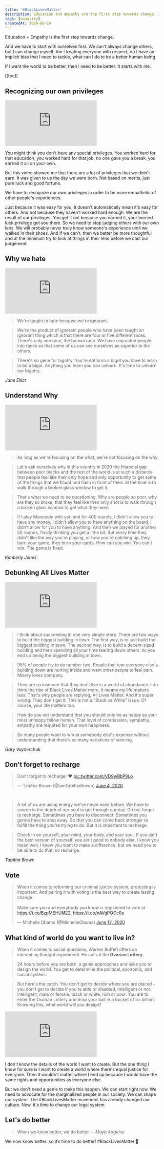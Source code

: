 ```yaml
---
title: '#BlackLivesMatter'
description: Education and empathy are the first step towards change. If I want the world to be better, then I need to be better. It starts with me.
tags: [equality]
createdAt: 2020-06-19
---
```


Education + Empathy is the first step towards change.

And we have to start with ourselves first. We can't always change others, but I can change myself. Am I treating everyone with respect, do I have an implicit bias that I need to tackle, what can I do to be a better human being.

If I want the world to be better, then I need to be better. It starts with me.

[[toc]]

## Recognizing our own privileges

<div class="iframe-yt">
  <iframe src="https://www.youtube.com/embed/4K5fbQ1-zps" frameborder="0" allow="accelerometer; autoplay; encrypted-media; gyroscope; picture-in-picture" allowfullscreen></iframe>
</div>

You might think you don't have any special privileges. You worked hard for that education, you worked hard for that job, no one gave you a break, you earned it all on your own.

But this video showed me that there are a lot of privileges that we didn't earn. It was given to us the day we were born. Not based on merits, just pure luck and good fortune.

We have to recognize our own privileges in order to be more empathetic of other people's experiences.

Just because it was easy for you, it doesn't automatically mean it's easy for others. And not because they haven't worked hard enough. We are the result of our privileges. You get it not because you earned it, your borned luck privilege got you there. So we need to stop judging others with our own lens. We will probably never truly know someone's experience until we walked in their shoes. And if we can't, then we better be more thoughtful and at the minimum try to look at things in their lens before we cast our judgement.

## Why we hate

<div class="iframe-yt">
  <iframe src="https://www.youtube.com/embed/pjtvDE0-XSU" frameborder="0" allow="accelerometer; autoplay; encrypted-media; gyroscope; picture-in-picture" allowfullscreen></iframe>
</div>

> We're taught to hate because we're ignorant.

> We're the product of ignorant people who have been taught an ignorant thing which is that there are four or five different races. There's only one race, the human race. We have separated people into races so that some of us can see ourselves as superior to the others.

> There's no gene for bigotry. You're not born a bigot you have to learn to be a bigot. Anything you learn you can unlearn. It's time to unlearn our bigotry.

_Jane Elliot_

## Understand Why

<div class="iframe-yt">
  <iframe src="https://www.youtube.com/embed/sb9_qGOa9Go" frameborder="0" allow="accelerometer; autoplay; encrypted-media; gyroscope; picture-in-picture" allowfullscreen></iframe>
</div>

> As long as we're focusing on the what, we're not focusing on the why.

> Let's ask ourselves why in this country in 2020 the financial gap between poor blacks and the rest of the world is at such a distance that people feel like their only hope and only opportunity to get some of the things that we flaunt and flash in front of them all the time is to walk through a broken glass window to get it.

> That's what we need to be questioning. Why are people so poor, why are they so broke, that they feel like their only shot is to walk through a broken glass window to get what they need.

> If I play Monopoly with you and for 400 rounds, I didn't allow you to have any money, I didn't allow you to have anything on the board, I didn't allow for you to have anything. And then we played for another 50 rounds, finally thinking you get a little bit. But every time they didn't like the way you're playing, or how you're catching up, they burn your game, they burn your cards. How can you win. You can't win. The game is fixed.

_Kimberly Jones_

## Debunking All Lives Matter

<div class="iframe-yt">
  <iframe src="https://www.youtube.com/embed/rrbm6qWkuuQ?start=110" frameborder="0" allow="accelerometer; autoplay; encrypted-media; gyroscope; picture-in-picture" allowfullscreen></iframe>
</div>

> I think about succeeding in one very simple story. There are two ways to build the biggest building in town. The first way, is to just build the biggest building in town. The second way, is to build a decent-sized building and then spending all your time tearing down others, so you end up being the biggest building in town.

> 95% of people try to do number two. People that tear everyone else's building down are hurting inside and want other people to feel pain. Misery loves company.

> They are so insecure that they don't live in a world of abundance. I do think the rise of Black Lives Matter more, it means my life matters less. That's why people are replying, All Lives Matter. And it's super wrong. They don't get it. This is not a "Black vs White" issue. Of course, your life matters too.

> How do you not understand that you should only be as happy as your most unhappy fellow human. That level of compassion, sympathy, empathy are required for your own happiness.

> So many people want to win at somebody else's expense without understanding that there's so many variations of winning.

_Gary Vaynerchuk_

## Don't forget to recharge

<blockquote class="twitter-tweet"><p lang="en" dir="ltr">Don’t forget to recharge! ❤️ <a href="https://t.co/VD9wBbP9Lo">pic.twitter.com/VD9wBbP9Lo</a></p>&mdash; Tabitha Brown (@IamTabithaBrown) <a href="https://twitter.com/IamTabithaBrown/status/1268406958391848961?ref_src=twsrc%5Etfw">June 4, 2020</a></blockquote> <script async src="https://platform.twitter.com/widgets.js" charset="utf-8"></script>

<br>

> A lot of us are using energy we've never used before. We have to search in the depth of our soul to get through our day. Do not forget to recharge. Sometimes you have to disconnect. Sometimes you gonna have to step away. So that you can come back stronger to fulfill the thing you're trying to do. But it is important to recharge.

> Check in on yourself, your mind, your body, and your soul. If you ain't the best version of yourself, you ain't good to nobody else. I know you mean well, I know you want to make a difference, but we need you to be able to do that, so recharge.

_Tabitha Brown_

## Vote

<blockquote class="twitter-tweet"><p lang="en" dir="ltr">When it comes to reforming our criminal justice system, protesting is important. And pairing it with voting is the best way to create lasting change.<br> <br>Make sure you and everybody you know is registered to vote at <a href="https://t.co/BzpMEHUM22">https://t.co/BzpMEHUM22</a>. <a href="https://t.co/nAVgPOOc0s">https://t.co/nAVgPOOc0s</a></p>&mdash; Michelle Obama (@MichelleObama) <a href="https://twitter.com/MichelleObama/status/1271568301446115329?ref_src=twsrc%5Etfw">June 12, 2020</a></blockquote> <script async src="https://platform.twitter.com/widgets.js" charset="utf-8"></script>

## What kind of world do you want to live in?

> When it comes to social questions, Warren Buffett offers an interesting thought experiment. He calls it the **Ovarian Lottery**.

> 24 hours before you are born, a genie approaches and asks you to design the world. You get to determine the political, economic, and social system.

> But here's the catch. You don't get to decide where you are placed - you don't get to decide if you're able or disabled, intelligent or not intelligent, male or female, black or white, rich or poor. You are to enter the Ovarian Lottery and drop your ball in a bucket of 5+ billion. Knowing this, what world will you design?

<div class="iframe-yt">
  <iframe src="https://www.youtube.com/embed/VPyEdNnEEds?start=187" frameborder="0" allow="accelerometer; autoplay; encrypted-media; gyroscope; picture-in-picture" allowfullscreen></iframe>
</div>

I don't know the details of the world I want to create. But the one thing I know for sure is I want to create a world where there's equal justice for everyone. Then it wouldn't matter where I end up because I would have the same rights and opportunities as everyone else.

But we don't need a genie to make this happen. We can start right now. We need to advocate for the marginalized people in our society. We can shape our system. The #BlackLivesMatter movement has already changed our culture. Now, it's time to change our legal system.

## Let's do better

> When we know better, we do better -- _Maya Angelou_

We now know better. so it’s time to do better! #BlackLivesMatter 🖤
